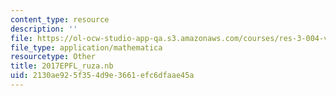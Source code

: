 ```yaml
---
content_type: resource
description: ''
file: https://ol-ocw-studio-app-qa.s3.amazonaws.com/courses/res-3-004-visualizing-materials-science-fall-2017/2130ae925f354d9e3661efc6dfaae45a_2017EPFL_ruza.nb
file_type: application/mathematica
resourcetype: Other
title: 2017EPFL_ruza.nb
uid: 2130ae92-5f35-4d9e-3661-efc6dfaae45a
---
```

